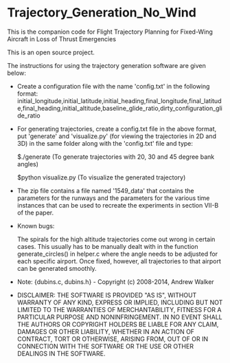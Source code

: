 # Trajectory_Generation_No_Wind

This is the companion code for Flight Trajectory Planning for Fixed-Wing Aircraft in Loss of Thrust Emergencies

This is an open source project.

The instructions for using the trajectory generation software are given below:

* Create a configuration file with the name 'config.txt' in the following format: 
		initial_longitude,initial_latitude,initial_heading,final_longitude,final_latitude,final_heading,initial_altitude,baseline_glide_ratio,dirty_configuration_glide_ratio


* For generating trajectories, create a config.txt file in the above format, put 'generate' and 'visualize.py' (for viewing the trajectories in 2D and 3D) in the same folder along with the 'config.txt' file and type:


	$./generate (To generate trajectories with 20, 30 and 45 degree bank angles)


	$python visualize.py (To visualize the generated trajectory)


* The zip file contains a file named '1549_data' that contains the parameters for the runways and the parameters for the various time instances that can be used to recreate the experiments in section VII-B of the paper.

* Known bugs:

	The spirals for the high altitude trajectories come out wrong in certain cases. This usually has to be manually dealt with in the function generate_circles() in helper.c where the angle needs to be adjusted for each specific airport. Once fixed, however, all trajectories to that airport can be generated smoothly.

* Note: {dubins.c, dubins.h} - Copyright (c) 2008-2014, Andrew Walker

* DISCLAIMER: THE SOFTWARE IS PROVIDED "AS IS", WITHOUT WARRANTY OF ANY KIND, EXPRESS OR IMPLIED, INCLUDING BUT NOT LIMITED TO THE WARRANTIES OF MERCHANTABILITY, FITNESS FOR A PARTICULAR PURPOSE AND NONINFRINGEMENT. IN NO EVENT SHALL THE AUTHORS OR COPYRIGHT HOLDERS BE LIABLE FOR ANY CLAIM, DAMAGES OR OTHER LIABILITY, WHETHER IN AN ACTION OF CONTRACT, TORT OR OTHERWISE, ARISING FROM, OUT OF OR IN CONNECTION WITH THE SOFTWARE OR THE USE OR OTHER DEALINGS IN THE SOFTWARE.
